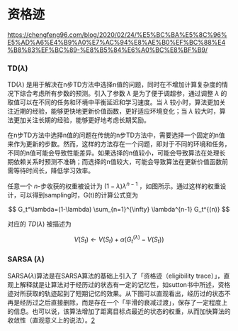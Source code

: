 

<!--
 * @version:
 * @Author:  StevenJokess（蔡舒起） https://github.com/StevenJokess
 * @Date: 2023-03-17 05:15:29
 * @LastEditors:  StevenJokess（蔡舒起） https://github.com/StevenJokess
 * @LastEditTime: 2023-04-19 00:44:08
 * @Description:
 * @Help me: 如有帮助，请赞助，失业3年了。![支付宝收款码](https://github.com/StevenJokess/d2rl/blob/master/img/%E6%94%B6.jpg)
 * @TODO::
 * @Reference:
-->
# 资格迹

https://chengfeng96.com/blog/2020/02/24/%E5%BC%BA%E5%8C%96%E5%AD%A6%E4%B9%A0%E7%AC%94%E8%AE%B0%EF%BC%88%E4%B8%83%EF%BC%89-%E8%B5%84%E6%A0%BC%E8%BF%B9/

### TD($\lambda$)

TD($\lambda$) 是用于解决在n步TD方法中选择n值的问题，同时在不增加计算复杂度的情况下综合考虑所有步数的预测。引入了参数 $\lambda$ 是为了便于调超参，通过调整 $\lambda$ 的取值可以在不同的任务和环境中平衡延迟和学习速度。当  $\lambda$ 较小时，算法更加关注近期的经验，能够更快地更新价值函数，更好适应环境变化；当 $\lambda$ 较大时，算法更加关注长期的经验，能够更好地考虑长期奖励。

在n步TD方法中选择n值的问题在传统的n步TD方法中，需要选择一个固定的n值来作为更新的步数。然而，这样的方法存在一个问题，即对于不同的环境和任务，不同的n值可能会导致性能差异。如果选择的n值较小，可能会导致算法在处理长期依赖关系时预测不准确；而选择的n值较大，可能会导致算法在更新价值函数前需等待时间长，降低学习效率。

任意一个 $n$-步收获的权重被设计为 $(1-\lambda) \lambda^{n-1}$ ，如图所示。通过这样的权重设计，可以得到sampling时，G(t)的计算公式变为

$$
G_t^\lambda=(1-\lambda) \sum_{n=1}^{\infty} \lambda^{n-1} G_t^{(n)}
$$

对应的 $T D(\lambda)$ 被描述为

$$
V\left(S_t\right) \leftarrow V\left(S_t\right)+\alpha\left(G_t^{(\lambda)}-V\left(S_t\right)\right)
$$


### SARSA ($\lambda$)

SARSA($\lambda$)算法是在SARSA算法的基础上引入了「资格迹（eligibility trace）」，直观上解释就是让算法对于经历过的状态有一定的记忆性，如sutton书中所述，资格迹对所获取的轨迹起到了短期记忆的效果。从下图可以直观看出，经历过的状态不再是经历过之后直接删除，而是存在一个「平滑的衰减过渡」，保存了一定程度上的信息。也可以说，该算法增加了距离目标点最近的状态的权重，从而加快算法的收敛性（直观意义上的说法）。[2]

[2]: https://yuancl.github.io/2019/01/28/rl/%E4%B8%8D%E5%9F%BA%E4%BA%8E%E6%A8%A1%E5%9E%8B%E7%9A%84%E9%A2%84%E6%B5%8B/
[3]:
[4]:
